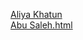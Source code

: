 
<a href="https://htmlpreview.github.io/?https://raw.githubusercontent.com/Asikurbd/Application-Copy/refs/heads/main/ALIYA%20KHATUN.html"> Aliya Khatun </a>
<br>
<a href="https://htmlpreview.github.io/?https://raw.githubusercontent.com/Asikurbd/Application-Copy/refs/heads/main/Abu%20Saleh.html"> Abu Saleh.html </a>
<br>
